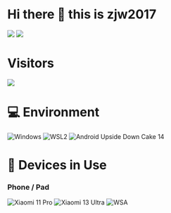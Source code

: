 # Hi there 👋 this is zjw2017

![](https://github-readme-stats.vercel.app/api?username=zjw2017&show_icons=true&hide_border=true&include_all_commits=true&theme=transparent)
![](https://github-readme-stats.vercel.app/api/top-langs/?username=zjw2017&layout=compact&langs_count=10&hide=Python&exclude_repo=Cemiuiler,action-tmate,Aquarius223-s-sdm845-kernel&theme=transparent)

# Visitors

![](https://count.getloli.com/get/@zjw2017?theme=gelbooru)

# 💻 Environment

![Windows](https://img.shields.io/badge/Windows%2011%20Pro%2024H2-00BBFF?style=flat-square&logo=Windows&logoColor=ffffff)
![WSL2](https://img.shields.io/badge/WSL2%20Ubuntu%2024%2e04%20LTS-DD4814?style=flat-square&logo=ubuntu&logoColor=ffffff)
![Android Upside Down Cake 14](https://img.shields.io/badge/Android%20Upside%20Down%20Cake%2014-3DDC84?style=flat-square&logo=android&logoColor=ffffff)

# 📱 Devices in Use

### Phone / Pad

![Xiaomi 11 Pro](https://img.shields.io/badge/Xiaomi%2011%20Pro-FD4900?style=flat-square&logo=xiaomi&logoColor=ffffff)
![Xiaomi 13 Ultra](https://img.shields.io/badge/Xiaomi%2013%20Ultra-FD4900?style=flat-square&logo=xiaomi&logoColor=ffffff)
![WSA](https://img.shields.io/badge/Windows%20Subsystem%20For%20Android%2013-3DDC84?style=flat-square&logo=Android&logoColor=ffffff)
